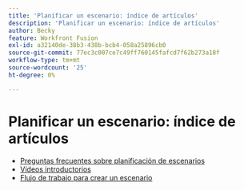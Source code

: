 ```yaml
---
title: 'Planificar un escenario: índice de artículos'
description: 'Planificar un escenario: índice de artículos'
author: Becky
feature: Workfront Fusion
exl-id: a32140de-38b3-438b-bcb4-058a25896cb0
source-git-commit: 77ec3c007ce7c49ff760145fafcd7f62b273a18f
workflow-type: tm+mt
source-wordcount: '25'
ht-degree: 0%

---
```


# Planificar un escenario: índice de artículos

* [Preguntas frecuentes sobre planificación de escenarios](/help/workfront-fusion/create-scenarios/plan-a-scenario/faq.md)
* [Vídeos introductorios](/help/workfront-fusion/create-scenarios/plan-a-scenario/fusion-basics-videos.md)
* [Flujo de trabajo para crear un escenario](/help/workfront-fusion/create-scenarios/plan-a-scenario/create-a-scenario-workflow.md)
